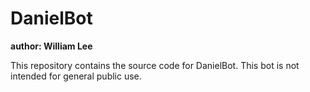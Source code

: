 # DanielBot
**author: William Lee**

This repository contains the source code for DanielBot. This bot is not intended for general public use.
